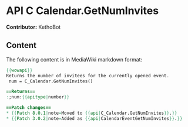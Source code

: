 # API C Calendar.GetNumInvites

**Contributor:** KethoBot

## Content

The following content is in MediaWiki markdown format:

```mediawiki
{{wowapi}}
Returns the number of invitees for the currently opened event.
 num = C_Calendar.GetNumInvites()

==Returns==
:;num:{{apitype|number}}

==Patch changes==
* {{Patch 8.0.1|note=Moved to {{api|C_Calendar.GetNumInvites}}.}}
* {{Patch 3.0.2|note=Added as {{api|CalendarEventGetNumInvites}}.}}
```